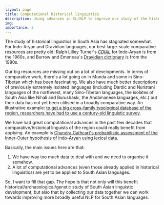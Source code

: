```yaml
---
layout: page
title: Computational historical linguistics 
description: Using advances in CL/NLP to improve our study of the history of South Asian languages.
img:
importance: 2
---
```


The study of historical linguistics in South Asia has stagnated somewhat. For Indo-Aryan and Dravidian languages, our best large-scale comparative resources are pretty old: Ralph Lilley Turner's [*CDIAL*](https://dsal.uchicago.edu/dictionaries/soas/) for Indo-Aryan is from the 1960s, and Burrow and Emeneau's [Dravidian dictionary](https://dsal.uchicago.edu/dictionaries/burrow/) is from the 1980s.

Our big resources are missing out on a lot of developments. In terms of comparative work, there's a lot going on in Munda and some in Sino-Tibetan which has been fascinating. We also have much better descriptions of previously extremely isolated languages (including Dardic and Nuristani languages of the northwest, many Sino-Tibetan languages, the isolates of South Asia like Nihali and Burushaski, the Andamanese languages, etc.) but their data has not yet been utilised in a broadly comparative way. An illustrative example: [to get a big cross-family typological database of the region, researchers have had to use a century-old linguistic survey](https://spraakbanken.gu.se/blogg/index.php/2020/09/01/griersons-linguistic-survey-of-india-as-open-access-digital-data-resource-for-studying-languages-of-south-asia/).

We have had great computational advances in the past few decades that comparative/historical linguists of the region could really benefit from applying. An example is [Chundra Cathcart's probabilistic assessment of the Inner-Outer hypothesis of Indo-Aryan using lexical data](https://arxiv.org/pdf/1912.01957.pdf).

Basically, the main issues here are that:
1. We have way too much data to deal with and we need to organise it somehow.
2. A lot of computational advances (even those already applied in historical linguistics) are yet to be applied to South Asian languages.

So, I want to fill that gap. The hope is that not only will this benefit historical/archaeological/genetic study of South Asian linguistic development, but also that by collecting our data together we can work towards improving more broadly useful NLP for South Asian languages.